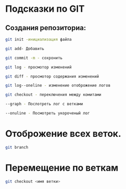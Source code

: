 # Подсказки по GIT

## Создания репозиториа:
```sh
git init -инициализация файла
```
```sh
git add- Добавить
```
```sh
git commit -m - сохронить
```
```sh
git log - просмотор изменений
```
```sh
git diff - просмотор содержания изменений
```
```sh
git log--oneline - изменение отоброжение логов
```
```sh
git checkout - переключения между комитами
```
```sh
--graph - Послотреть лог с ветками
```
```sh
--onuline - Посмотреть укороченый лог
```
# Отоброжение всех веток.
```sh
git branch 
```
# Перемещение по веткам
```sh
git checkout <имя ветки>
```